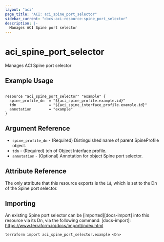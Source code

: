 ```yaml
---
layout: "aci"
page_title: "ACI: aci_spine_port_selector"
sidebar_current: "docs-aci-resource-spine_port_selector"
description: |-
  Manages ACI Spine port selector
---
```


# aci_spine_port_selector #
Manages ACI Spine port selector

## Example Usage ##

```hcl

resource "aci_spine_port_selector" "example" {
  spine_profile_dn  = "${aci_spine_profile.example.id}"
  tdn               = "${aci_spine_interface_profile.example.id}"
  annotation        = "example"
}

```


## Argument Reference ##
* `spine_profile_dn` - (Required) Distinguished name of parent SpineProfile object.
* `tdn` - (Required) tdn of Object Interface profile.
* `annotation` - (Optional) Annotation for object Spine port selector.


## Attribute Reference

The only attribute that this resource exports is the `id`, which is set to the
Dn of the Spine port selector.

## Importing ##

An existing Spine port selector can be [imported][docs-import] into this resource via its Dn, via the following command:
[docs-import]: https://www.terraform.io/docs/import/index.html


```
terraform import aci_spine_port_selector.example <Dn>
```